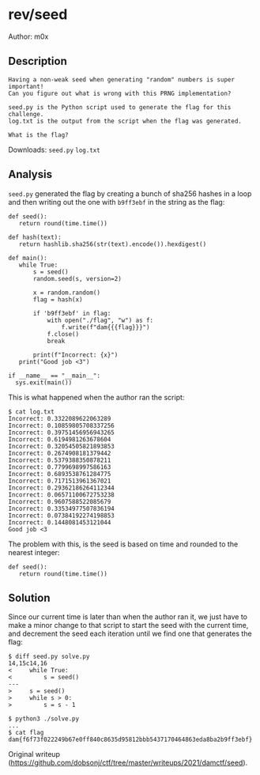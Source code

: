 # rev/seed

Author: m0x

## Description

```  
Having a non-weak seed when generating "random" numbers is super important!
Can you figure out what is wrong with this PRNG implementation?

seed.py is the Python script used to generate the flag for this challenge.
log.txt is the output from the script when the flag was generated.

What is the flag?  
```

Downloads: `seed.py` `log.txt`

## Analysis

`seed.py` generated the flag by creating a bunch of sha256 hashes in a loop
and then writing out the one with `b9ff3ebf` in the string as the flag:

```python3  
def seed():  
   return round(time.time())

def hash(text):  
   return hashlib.sha256(str(text).encode()).hexdigest()

def main():  
   while True:  
       s = seed()  
       random.seed(s, version=2)

       x = random.random()  
       flag = hash(x)

       if 'b9ff3ebf' in flag:  
           with open("./flag", "w") as f:  
               f.write(f"dam{{{flag}}}")  
           f.close()  
           break

       print(f"Incorrect: {x}")  
   print("Good job <3")

if __name__ == "__main__":  
  sys.exit(main())  
```

This is what happened when the author ran the script:

```  
$ cat log.txt  
Incorrect: 0.3322089622063289  
Incorrect: 0.10859805708337256  
Incorrect: 0.39751456956943265  
Incorrect: 0.6194981263678604  
Incorrect: 0.32054505821893853  
Incorrect: 0.2674908181379442  
Incorrect: 0.5379388350878211  
Incorrect: 0.7799698997586163  
Incorrect: 0.6893538761284775  
Incorrect: 0.7171513961367021  
Incorrect: 0.29362186264112344  
Incorrect: 0.06571100672753238  
Incorrect: 0.9607588522085679  
Incorrect: 0.33534977507836194  
Incorrect: 0.07384192274198853  
Incorrect: 0.1448081453121044  
Good job <3  
```

The problem with this, is the seed is based on time and rounded to the nearest
integer:

```python3  
def seed():  
   return round(time.time())  
```

## Solution

Since our current time is later than when the author ran it, we just have to
make a minor change to that script to start the seed with the current time,
and decrement the seed each iteration until we find one that generates the
flag:

```  
$ diff seed.py solve.py  
14,15c14,16  
<     while True:  
<         s = seed()  
---  
>     s = seed()  
>     while s > 0:  
>         s = s - 1  
```

```  
$ python3 ./solve.py  
...  
$ cat flag  
dam{f6f73f022249b67e0ff840c8635d95812bbb5437170464863eda8ba2b9ff3ebf}  
```  

Original writeup
(https://github.com/dobsonj/ctf/tree/master/writeups/2021/damctf/seed).